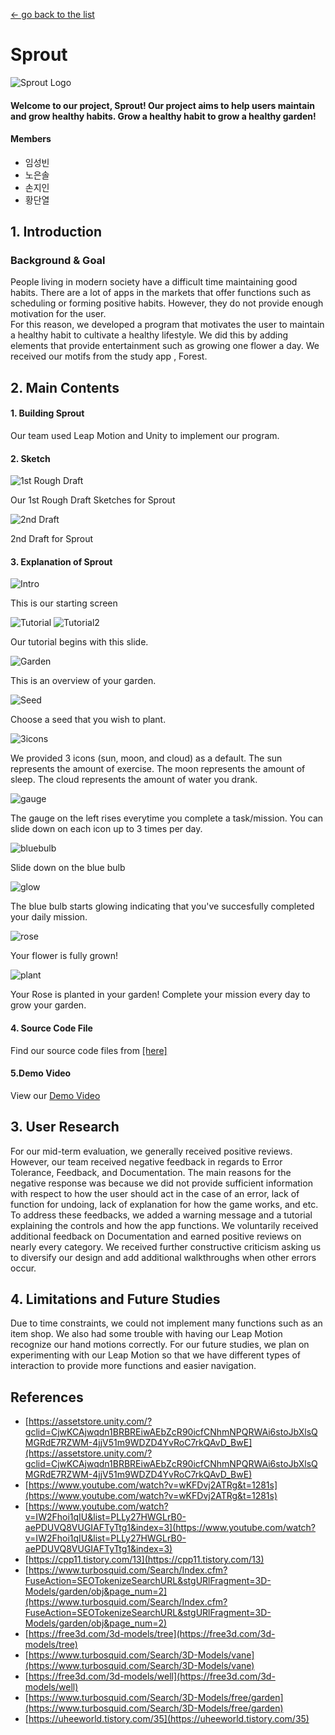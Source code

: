[← go back to the list](../README.md)

# Sprout 
![Sprout Logo](img/sprout.png)

#### Welcome to our project, Sprout! Our project aims to help users maintain and grow healthy habits. Grow a healthy habit to grow a healthy garden! 

#### Members
- 임성빈
- 노은솔
- 손지인
- 황단열

## 1. Introduction 
### Background & Goal
People living in modern society have a difficult time maintaining good habits. 
There are a lot of apps in the markets that offer functions such as scheduling or forming positive habits. However, they do not provide enough motivation for the user.  
For this reason, we developed a program that motivates the user to maintain a healthy habit to cultivate a healthy lifestyle. We did this by adding elements that provide entertainment such as growing one flower a day. 
We received our motifs from the study app , Forest. 

## 2. Main Contents
#### 1. Building Sprout
Our team used Leap Motion and Unity to implement our program. 

#### 2. Sketch
![1st Rough Draft](img/1.png)

Our 1st Rough Draft Sketches for Sprout 

![2nd Draft](img/2.png)

2nd Draft for Sprout 

#### 3. Explanation of Sprout
![Intro](img/3.png)

This is our starting screen 

![Tutorial](img/4.png)
![Tutorial2](img/5.png)

Our tutorial begins with this slide.

![Garden](img/6.png)

This is an overview of your garden. 

![Seed](img/7.png)

Choose a seed that you wish to plant. 

![3icons](img/8.png)

We provided 3 icons (sun, moon, and cloud) as a default. The sun represents the amount of exercise. The moon represents the amount of sleep. The cloud represents the amount of water you drank. 

![gauge](img/9.png)

The gauge on the left rises everytime you complete a task/mission. You can slide down on each icon up to 3 times per day. 

![bluebulb](img/10.png)

Slide down on the blue bulb 

![glow](img/11.png)

The blue bulb starts glowing indicating that you've succesfully completed your daily mission. 

![rose](img/12.png)

Your flower is fully grown! 

![plant](img/13.png)

Your Rose is planted in your garden! Complete your mission every day to grow your garden. 

#### 4. Source Code File
Find our source code files from [[here]](source/source.docx)

#### 5.Demo Video
View our [Demo Video](https://drive.google.com/file/d/1uxQTkJAahFRxnK7z2ckBsBdYkmXt-AMt/view?usp=sharing)

## 3. User Research
For our mid-term evaluation, we generally received positive reviews. 
However, our team received negative feedback in regards to Error Tolerance, Feedback, and Documentation. The main reasons for the negative response was because we did not provide sufficient information with respect to how the user should act in the case of an error, lack of function for undoing, lack of explanation for how the game works, and etc. To address these feedbacks, we added a warning message and a tutorial explaining the controls and how the app functions. We voluntarily received additional feedback on Documentation and earned positive reviews on nearly every category. We received further constructive criticism asking us to diversify our design and add additional walkthroughs when other errors occur. 

## 4. Limitations and Future Studies
Due to time constraints, we could not implement many functions such as an item shop. 
We also had some trouble with having our Leap Motion recognize our hand motions correctly.
For our future studies, we plan on experimenting with our Leap Motion so that we have different types of interaction to provide more functions and easier navigation. 

## References 
- [https://assetstore.unity.com/?gclid=CjwKCAjwqdn1BRBREiwAEbZcR90icfCNhmNPQRWAi6stoJbXlsQMGRdE7RZWM-4jjV51m9WDZD4YvRoC7rkQAvD_BwE](https://assetstore.unity.com/?gclid=CjwKCAjwqdn1BRBREiwAEbZcR90icfCNhmNPQRWAi6stoJbXlsQMGRdE7RZWM-4jjV51m9WDZD4YvRoC7rkQAvD_BwE)
- [https://www.youtube.com/watch?v=wKFDvj2ATRg&t=1281s](https://www.youtube.com/watch?v=wKFDvj2ATRg&t=1281s)
- [https://www.youtube.com/watch?v=IW2Fhoi1qIU&list=PLLy27HWGLrB0-aePDUVQ8VUGIAFTyTtg1&index=3](https://www.youtube.com/watch?v=IW2Fhoi1qIU&list=PLLy27HWGLrB0-aePDUVQ8VUGIAFTyTtg1&index=3)
- [https://cpp11.tistory.com/13](https://cpp11.tistory.com/13)
- [https://www.turbosquid.com/Search/Index.cfm?FuseAction=SEOTokenizeSearchURL&stgURlFragment=3D-Models/garden/obj&page_num=2](https://www.turbosquid.com/Search/Index.cfm?FuseAction=SEOTokenizeSearchURL&stgURlFragment=3D-Models/garden/obj&page_num=2)
- [https://free3d.com/3d-models/tree](https://free3d.com/3d-models/tree)
- [https://www.turbosquid.com/Search/3D-Models/vane](https://www.turbosquid.com/Search/3D-Models/vane)
- [https://free3d.com/3d-models/well](https://free3d.com/3d-models/well)
- [https://www.turbosquid.com/Search/3D-Models/free/garden](https://www.turbosquid.com/Search/3D-Models/free/garden)
- [https://uheeworld.tistory.com/35](https://uheeworld.tistory.com/35)